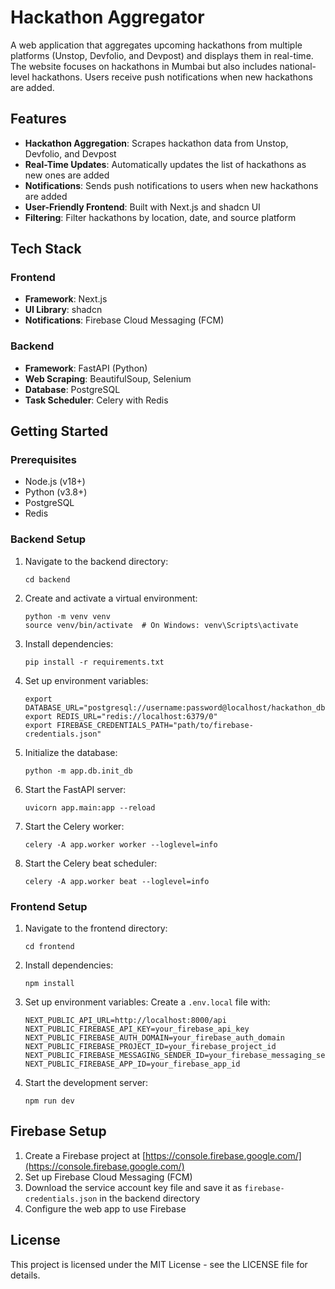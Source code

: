 # Hackathon Aggregator

A web application that aggregates upcoming hackathons from multiple platforms (Unstop, Devfolio, and Devpost) and displays them in real-time. The website focuses on hackathons in Mumbai but also includes national-level hackathons. Users receive push notifications when new hackathons are added.

## Features

- **Hackathon Aggregation**: Scrapes hackathon data from Unstop, Devfolio, and Devpost
- **Real-Time Updates**: Automatically updates the list of hackathons as new ones are added
- **Notifications**: Sends push notifications to users when new hackathons are added
- **User-Friendly Frontend**: Built with Next.js and shadcn UI
- **Filtering**: Filter hackathons by location, date, and source platform

## Tech Stack

### Frontend
- **Framework**: Next.js
- **UI Library**: shadcn
- **Notifications**: Firebase Cloud Messaging (FCM)

### Backend
- **Framework**: FastAPI (Python)
- **Web Scraping**: BeautifulSoup, Selenium
- **Database**: PostgreSQL
- **Task Scheduler**: Celery with Redis

## Getting Started

### Prerequisites
- Node.js (v18+)
- Python (v3.8+)
- PostgreSQL
- Redis

### Backend Setup

1. Navigate to the backend directory:
   ```
   cd backend
   ```

2. Create and activate a virtual environment:
   ```
   python -m venv venv
   source venv/bin/activate  # On Windows: venv\Scripts\activate
   ```

3. Install dependencies:
   ```
   pip install -r requirements.txt
   ```

4. Set up environment variables:
   ```
   export DATABASE_URL="postgresql://username:password@localhost/hackathon_db"
   export REDIS_URL="redis://localhost:6379/0"
   export FIREBASE_CREDENTIALS_PATH="path/to/firebase-credentials.json"
   ```

5. Initialize the database:
   ```
   python -m app.db.init_db
   ```

6. Start the FastAPI server:
   ```
   uvicorn app.main:app --reload
   ```

7. Start the Celery worker:
   ```
   celery -A app.worker worker --loglevel=info
   ```

8. Start the Celery beat scheduler:
   ```
   celery -A app.worker beat --loglevel=info
   ```

### Frontend Setup

1. Navigate to the frontend directory:
   ```
   cd frontend
   ```

2. Install dependencies:
   ```
   npm install
   ```

3. Set up environment variables:
   Create a `.env.local` file with:
   ```
   NEXT_PUBLIC_API_URL=http://localhost:8000/api
   NEXT_PUBLIC_FIREBASE_API_KEY=your_firebase_api_key
   NEXT_PUBLIC_FIREBASE_AUTH_DOMAIN=your_firebase_auth_domain
   NEXT_PUBLIC_FIREBASE_PROJECT_ID=your_firebase_project_id
   NEXT_PUBLIC_FIREBASE_MESSAGING_SENDER_ID=your_firebase_messaging_sender_id
   NEXT_PUBLIC_FIREBASE_APP_ID=your_firebase_app_id
   ```

4. Start the development server:
   ```
   npm run dev
   ```

## Firebase Setup

1. Create a Firebase project at [https://console.firebase.google.com/](https://console.firebase.google.com/)
2. Set up Firebase Cloud Messaging (FCM)
3. Download the service account key file and save it as `firebase-credentials.json` in the backend directory
4. Configure the web app to use Firebase

## License

This project is licensed under the MIT License - see the LICENSE file for details. 